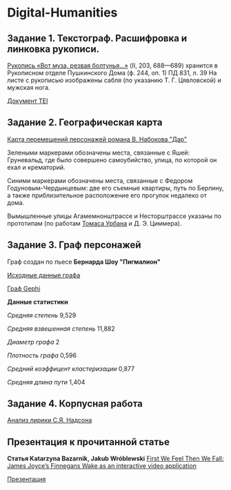 # Digital-Humanities
## Задание 1. Текстограф. Расшифровка и линковка рукописи.
 [Рукопись «Вот муза, резвая болтунья...»](http://textograf.ru/textograf/editor/#/document/f5befa3f-cc70-4b46-838c-a50c9b2bef2c) (II, 203, 688—689) хранится в Рукописном отделе Пушкинского Дома (ф. 244, оп. 1)
ПД 831, л. 39 
На листе с рукописью изображены сабля (по указанию Т. Г. Цявловской) и мужская нога.

[Документ TEI](https://github.com/Mhorioghain/Digital-Humanities/blob/master/Задание%20_Текстограф_.xml)

## Задание 2. Географическая карта
[Карта перемещений персонажей романа В. Набокова "Дар"](https://github.com/Mhorioghain/Digital-Humanities/blob/master/map%20The%20Gift.geojson)

Зелеными маркерами обозначены места, связанные с Яшей: Груневальд, где было совершено самоубийство, улица, по которой он ехал и крематорий.

Синими маркерами обозначены места, связанные с Федором Годуновым-Чердынцевым: две его съемные квартиры, путь по Берлину, а также приблизительное расположение его прогулок недалеко от дома. 

Вымышленные улицы Агамемнонштрассе и Несторштрассе указаны по прототипам (по работам [Томаса Урбана](https://profilib.org/chtenie/89288/tomas-urban-nabokov-v-berline.php) и Д. Э. Циммера).

## Задание 3. Граф персонажей
Граф создан по пьесе **Бернарда Шоу "Пигмалион"**

[Исходные данные графа](https://github.com/Mhorioghain/Digital-Humanities/blob/master/Pigmalion%20data.csv)

[Граф Gephi](https://github.com/Mhorioghain/Digital-Humanities/blob/master/Pigmalion_graph.pdf)

**Данные статистики**

*Средняя степень* 9,529

*Средняя взвешенная степень* 11,882

*Диаметр графа* 2

*Плотность графа* 0,596

*Средний коэффицент кластеризации* 0,877

*Средняя длина пути* 1,404

## Задание 4. Корпусная работа
[Анализ лирики С.Я. Надсона](https://github.com/Mhorioghain/Digital-Humanities/blob/master/Corpopa.md)

## Презентация к прочитанной статье
**Статья Katarzyna Bazarnik, Jakub Wróblewski** [First We Feel Then We Fall: James Joyce’s Finnegans Wake as an interactive video application](https://academic.oup.com/dsh/article/32/suppl_2/ii124/4079348)

[Презентация](https://github.com/Mhorioghain/Digital-Humanities/blob/master/Finnegans%20Wake.pdf)
